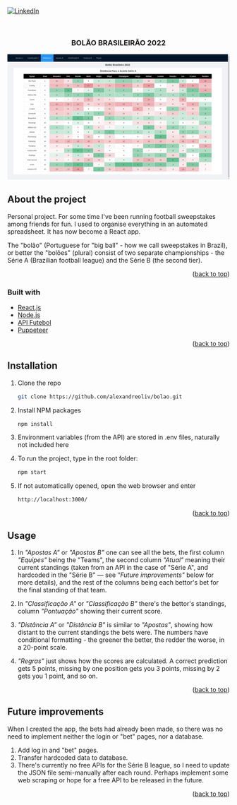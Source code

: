 <div id="top"></div>

<!-- PROJECT SHIELDS -->

[![LinkedIn][linkedin-shield]][linkedin-url]

<!-- PROJECT NAME AND SCREENSHOT -->
<br />
<div align="center">
  <h3 align="center">BOLÃO BRASILEIRÃO 2022</h3>
</div>

[![Product Name Screen Shot][product-screenshot]](https://bolao2022.vercel.app)

<!-- ABOUT THE PROJECT -->

## About the project

Personal project. For some time I've been running football sweepstakes among friends for fun. I used to organise everything in an automated spreadsheet. It has now become a React app.

The "bolão" (Portuguese for "big ball" - how we call sweepstakes in Brazil), or better the "bolões" (plural) consist of two separate championships - the Série A (Brazilian football league) and the Série B (the second tier).

<p align="right">(<a href="#top">back to top</a>)</p>

### Built with

-   [React.js](https://reactjs.org/)
-   [Node.js](https://nodejs.org/en/)
-   [API Futebol](https://www.api-futebol.com.br/)
-   [Puppeteer](https://github.com/puppeteer/puppeteer)

<p align="right">(<a href="#top">back to top</a>)</p>

<!-- INSTALLATION -->

## Installation

1. Clone the repo
    ```sh
    git clone https://github.com/alexandreoliv/bolao.git
    ```
2. Install NPM packages
    ```sh
    npm install
    ```
3. Environment variables (from the API) are stored in .env files, naturally not included here

<p></p>

4. To run the project, type in the root folder:
    ```sh
    npm start
    ```
5. If not automatically opened, open the web browser and enter
    ```sh
    http://localhost:3000/
    ```

<p align="right">(<a href="#top">back to top</a>)</p>

<!-- USAGE EXAMPLES -->

## Usage

1. In <i>"Apostas A"</i> or <i>"Apostas B"</i> one can see all the bets, the first column <i>"Equipes"</i> being the "Teams", the second column <i>"Atual"</i> meaning their current standings (taken from an API in the case of "Série A", and hardcoded in the "Série B" — see <i>"Future improvements"</i> below for more details), and the rest of the columns being each bettor's bet for the final standing of that team.

<p></p>

2. In <i>"Classificação A"</i> or <i>"Classificação B"</i> there's the bettor's standings, column <i>"Pontuação"</i> showing their current score.

<p></p>

3. <i>"Distância A"</i> or <i>"Distância B"</i> is similar to <i>"Apostas"</i>, showing how distant to the current standings the bets were. The numbers have conditional formatting - the greener the better, the redder the worse, in a 20-point scale.

<p></p>

4. <i>"Regras"</i> just shows how the scores are calculated. A correct prediction gets 5 points, missing by one position gets you 3 points, missing by 2 gets you 1 point, and so on.

<p></p>

<p align="right">(<a href="#top">back to top</a>)</p>

<!-- FUTURE IMPROVEMENTS -->

## Future improvements

When I created the app, the bets had already been made, so there was no need to implement neither the login or "bet" pages, nor a database.

1. Add log in and "bet" pages.
2. Transfer hardcoded data to database.
3. There's currently no free APIs for the Série B league, so I need to update the JSON file semi-manually after each round. Perhaps implement some web scraping or hope for a free API to be released in the future.

<p align="right">(<a href="#top">back to top</a>)</p>

<!-- MARKDOWN LINKS & IMAGES -->

[linkedin-shield]: https://img.shields.io/badge/-LinkedIn-black.svg?style=for-the-badge&logo=linkedin&colorB=555
[linkedin-url]: https://linkedin.com/in/alexandre-oliv/
[product-screenshot]: images/screenshot.png
